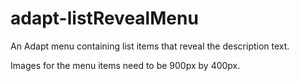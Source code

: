 adapt-listRevealMenu
====================

An Adapt menu containing list items that reveal the description text.

Images for the menu items need to be 900px by 400px.